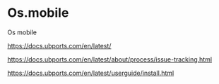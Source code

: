 # Os.mobile
Os mobile

https://docs.ubports.com/en/latest/


https://docs.ubports.com/en/latest/about/process/issue-tracking.html


https://docs.ubports.com/en/latest/userguide/install.html

